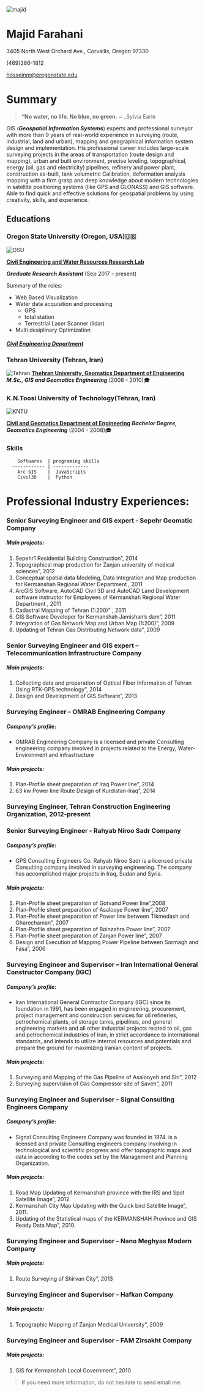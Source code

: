  ![majid](img/3.jpg)

# Majid Farahani

3405 North West Orchard Ave., Corvallis, Oregon 97330

(469)386-1812

hosseinm@oregonstate.edu


# Summary
> **“No water, no life. No blue, no green.** ~ _Sylvia Earle


GIS (**_Geospatial Information Systems_**) experts and professional surveyor with more than 9 years of real-world experience in surveying  (route,  industrial,  land and  urban), mapping and geographical  information  system  design  and  implementation.
His  professional  career includes large-scale surveying projects in the areas of transportation (route  design  and  mapping),  urban  and  built  environment,  precise  leveling, topographical,  energy (oil, gas and electricity)  pipelines,  refinery and power plant,  construction as-built, tank volumetric Calibration, deformation analysis mapping with a firm grasp and deep knowledge about modern technologies in satellite positioning systems (like GPS and GLONASS) and GIS software.
Able to find quick and effective solutions for geospatial problems by using creativity, skills, and experience.

## Educations

### Oregon State University (Oregon, USA):us:
![OSU](img/osu.jpg)

[**Civil Engineering and Water Resources Research Lab**](http://research.engr.oregonstate.edu/hydroinformatics/current-members)

**_Graduate Research Assistant_**   (Sep 2017 - present)

Summary of the roles:
* Web Based Visualization
* Water data acquisition and processing
  * GPS
  * total station
  * Terrestrial Laser Scanner (lidar)
* Multi desiplinary Optimization

##### [Civil Engineering Department](http://cce.oregonstate.edu/)



### Tehran University (Tehran, Iran)
![Tehran](img/tehran1.jpg)
 [**Thehran University, Geomatics Department of Engineering**](http://geospatialeng.ut.ac.ir/en/home)
**_M.Sc., GIS and Geomatics Engineering_** (2008 - 2010):mortar_board:


### K.N.Toosi University of Technology(Tehran, Iran)
![KNTU](img/kntu2.jpg)

[**Civil and Geomatics Department of Engineering**](http://www.kntu.ac.ir/Index.aspx?tempname=NewENKntu&lang=2&sub=0)
**_Bachelor Degree, Geomatics Engineering_** (2004 - 2008):mortar_board:

### Skills
        Softwares  | programing skills
      ------------ | -------------
        Arc GIS    |  JavaScripts
        Civil3D    |  Python

# Professional Industry Experiences:

###	Senior Surveying Engineer and GIS expert - Sepehr Geomatic Company
##### Main projects:
 1.  Sepehr1 Residential Building Construction”, 2014
 2. Topographical map production for Zanjan university of medical sciences”, 2012
 3. Conceptual spatial data Modeling, Data Integration and Map production for Kermanshah Regional Water Department , 2011
 4. ArcGIS Software, AutoCAD Civil 3D and AutoCAD Land Development software instructor for Employees of Kermanshah Regional Water Department , 2011
 5. Cadastral Mapping of Tehran (1:200)” , 2011
 6. GIS Software Developer for Kermanshah Jamishan’s dam”, 2011
 7. Integration of  Gas Network Map and Urban Map (1:200)”, 2009
 8. Updating of Tehran Gas Distributing Network data”, 2009

###	Senior Surveying Engineer and GIS expert – Telecommunication Infrastructure Company
##### Main projects:
1. Collecting data and preparation of Optical Fiber Information of Tehran Using RTK-GPS technology”, 2014
2. Design and Development of GIS Software”, 2013

###	Surveying Engineer – OMRAB Engineering Company
##### Company’s profile:
* OMRAB Engineering Company is a licensed and private Consulting engineering company involved in projects related to the Energy, Water-Environment and infrastructure
##### Main projects:
1. Plan-Profile sheet preparation of Iraq Power line”, 2014
2. 63 kw Power line Route Design of Kurdistan-Iraq”, 2014

###	Surveying Engineer, Tehran Construction Engineering Organization, 2012-present

###	Senior Surveying Engineer - Rahyab Niroo Sadr Company
##### Company’s profile:
* GPS Consulting Engineers Co. Rahyab Niroo Sadr is a licensed private Consulting company involved in surveying engineering. The company has accomplished major projects in Iraq, Sudan and Syria.
##### Main projects:
1. Plan-Profile sheet preparation of Gotvand Power line”,2008
2. Plan-Profile sheet preparation of Asalooye Power line”, 2007
3. Plan-Profile sheet preparation of Power line between Tikmedash and Gharechaman”, 2007
4. Plan-Profile sheet preparation of Boinzahra Power line”, 2007
5. Plan-Profile sheet preparation of Zanjan Power line”, 2007
6. Design and Execution of Mapping Power Pipeline between Sormagh and Fasa”, 2006

###	Surveying Engineer and Supervisor – Iran International General Constructor Company (IGC)
##### Company’s profile:
* Iran International General Contractor Company (IGC) since its foundation in 1991, has been engaged in engineering, procurement, project management and construction services for oil refineries, petrochemical plants, oil storage tanks, pipelines, and general engineering markets and all other industrial projects related to oil, gas and petrochemical industries of Iran, in strict accordance to international standards, and intends to utilize internal resources and potentials and prepare the ground for maximizing Iranian content of projects.
##### Main projects:
1. Surveying and Mapping of the Gas Pipeline of Asalooyeh and Siri”, 2012
2. Surveying supervision of Gas Compressor site of Saveh”, 2011

###	Surveying Engineer and Supervisor – Signal Consulting Engineers Company
##### Company’s profile:
* Signal Consulting Engineers Company was founded in 1974. is a licensed and private Consulting engineers company involving in technological and scientific progress and offer topographic maps and data in according to the codes set by the Management and Planning Organization.
##### Main projects:
1. Road Map Updating of Kermanshah province with the IRS and Spot Satellite Image”, 2012.
2. Kermanshah City Map Updating with the Quick bird Satellite Image”, 2011.
3. Updating of the Statistical maps of the KERMANSHAH Province and GIS Ready Data Map”, 2010.

###	Surveying Engineer and Supervisor – Nano Meghyas Modern Company
##### Main projects:
1. Route Surveying of Shirvan City”, 2013

###	Surveying Engineer and Supervisor – Hafkan Company
##### Main projects:
1.  Topographic Mapping  of Zanjan Medical University”, 2009

###	Surveying Engineer and Supervisor – FAM Zirsakht Company
##### Main projects:
1. GIS for Kermanshah Local Government”, 2010




> If you need more information, do not hesitate to send email me:














